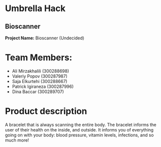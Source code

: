 # Umbrella Hack
## Bioscanner
**Project Name:** Bioscanner (Undecided)
# Team Members: 
- Ali Mirzakhalili (300288698)
- Valeriy Popov (300287987)
- Saja Elkurtehi (300288667) 
- Patrick Igiraneza (300287996)
- Dina Baccar (300289707)
# Product description
A bracelet that is always scanning the entire body. The bracelet informs the user of their health on the inside, and outside. It informs you of everything going on with your body: blood pressure, vitamin levels, infections, and so much more!
